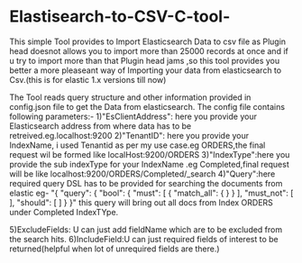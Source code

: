 # Elastisearch-to-CSV-C-tool-
This simple Tool provides to Import Elasticsearch Data to csv file as Plugin head doesnot allows you to import more than 25000 records at once and if u try to import more than that Plugin head jams ,so this tool provides you better a more pleaseant way of Importing your data from elasticsearch to Csv.(this is for elastic 1.x versions till now) 



The Tool reads query structure and other information provided in config.json file to get the Data from elasticsearch.
The config file contains following parameters:-
1)"EsClientAddress": here you provide your Elasticsearch address from where data has to be retreived.eg.localhost:9200
2)"TenantID": here you provide your IndexName, i used Tenantid as per my use case.eg ORDERS,the final request wil be formed like 
              localHost:9200/ORDERS
3)"IndexType":here you provide the sub indexType for your IndexName .eg Completed,final request will be like
              localhost:9200/ORDERS/Completed/_search
4)"Query":here required query DSL has to be provided for searching the documents from elastic eg-
         "{
\"query\": {
\"bool\": {
\"must\": [
{
\"match_all\": { }
}
],
\"must_not\": [ ],
\"should\": [ ]
}
}"
        this query will bring out all docs from Index ORDERS under Completed IndexTYpe.
        
5)ExcludeFields: U can just add fieldName which are to be excluded from the search hits.
6)IncludeField:U can just required fields of interest to be returned(helpful when lot of unrequired fields are there.)  
                  
              
